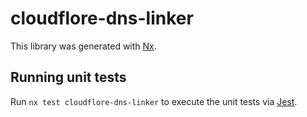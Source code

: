 # cloudflore-dns-linker

This library was generated with [Nx](https://nx.dev).

## Running unit tests

Run `nx test cloudflore-dns-linker` to execute the unit tests via [Jest](https://jestjs.io).
